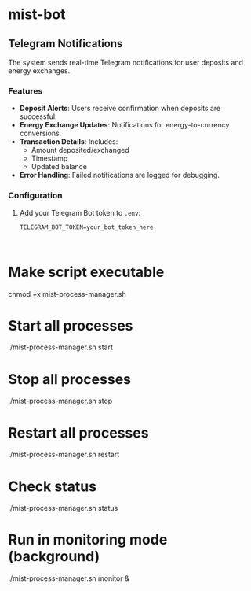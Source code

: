 # mist-bot

## Telegram Notifications

The system sends real-time Telegram notifications for user deposits and energy exchanges.

### Features
- **Deposit Alerts**: Users receive confirmation when deposits are successful.
- **Energy Exchange Updates**: Notifications for energy-to-currency conversions.
- **Transaction Details**: Includes:
    - Amount deposited/exchanged
    - Timestamp
    - Updated balance
- **Error Handling**: Failed notifications are logged for debugging.

### Configuration
1. Add your Telegram Bot token to `.env`:
   ```env
   TELEGRAM_BOT_TOKEN=your_bot_token_here



# Make script executable
chmod +x mist-process-manager.sh

# Start all processes
./mist-process-manager.sh start

# Stop all processes
./mist-process-manager.sh stop

# Restart all processes
./mist-process-manager.sh restart

# Check status
./mist-process-manager.sh status

# Run in monitoring mode (background)
./mist-process-manager.sh monitor &